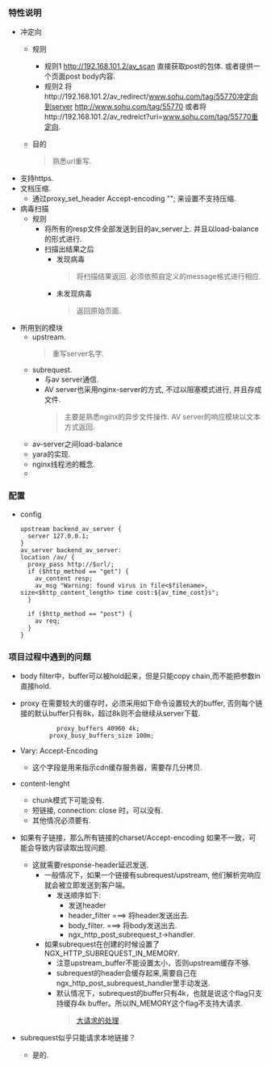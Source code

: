  
### 特性说明
  - 冲定向
    - 规则
      - 规则1 
        http://192.168.101.2/av_scan
        直接获取post的包体. 
        或者提供一个页面post body内容.
      - 规则2
        将http://192.168.101.2/av_redirect/www.sohu.com/tag/55770冲定向到server http://www.sohu.com/tag/55770
        或者将http://192.168.101.2/av_redreict?uri=www.sohu.com/tag/55770重定向.
        
    - 目的
      > 熟悉url重写.  
  - 支持https.
  - 文档压缩.
    - 通过proxy_set_header Accept-encoding ""; 来设置不支持压缩.
  - 病毒扫描
    - 规则
      - 将所有的resp文件全部发送到目的av_server上. 并且以load-balance的形式进行. 
      - 扫描出结果之后
        - 发现病毒
          > 将扫描结果返回. 必须依照自定义的message格式进行相应.
        - 未发现病毒
          > 返回原始页面.
  - 所用到的模块
    - upstream. 
      > 重写server名字.
    - subrequest.
      - 与av server通信.
      - AV server也采用nginx-server的方式, 不过以阻塞模式进行, 并且存成文件. 
        > 主要是熟悉nginx的异步文件操作.
        > AV server的响应模块以文本方式返回. 
    - av-server之间load-balance
    - yara的实现.
    - nginx线程池的概念.
    - 
    
### 配置
  - config
    ```
    upstream backend_av_server {
      server 127.0.0.1;
    }
    av_server backend_av_server:
    location /av/ {
      proxy_pass http://$url/;
      if ($http_method == "get") {
        av_content resp;
        av_msg "Warning: found virus in file<$filename>, size<$http_content_length> time cost:${av_time_cost}s";
      }
      
      if ($http_method == "post") {
        av req;
      }
    }
    ```
### 项目过程中遇到的问题
  - body filter中，buffer可以被hold起来，但是只能copy chain,而不能把参数in直接hold.
  - proxy 在需要较大的缓存时，必须采用如下命令设置较大的buffer, 否则每个链接的默认buffer只有8k，超过8k则不会继续从server下载.
    ```
              proxy_buffers 40960 4k;
            proxy_busy_buffers_size 100m;
    ```
  - Vary: Accept-Encoding
    - 这个字段是用来指示cdn缓存服务器，需要存几分拷贝.
  - content-lenght
    - chunk模式下可能没有.
    - 短链接, connection: close 时，可以没有.
    - 其他情况必须要有.
  - 如果有子链接，那么所有链接的charset/Accept-encoding 如果不一致，可能会导致内容读取出现问题.
    - 这就需要response-header延迟发送.
      - 一般情况下，如果一个链接有subrequest/upstream, 他们解析完响应就会被立即发送到客户端。 
        - 发送顺序如下:
          - 发送header
          - header_filter  ===> 将header发送出去.
          - body_filter.   ===> 将body发送出去. 
          - ngx_http_post_subrequest_t->handler. 
      - 如果subrequest在创建的时候设置了NGX_HTTP_SUBREQUEST_IN_MEMORY.
        - 注意upstream_buffer不能设置太小，否则upstream缓存不够.
        - subrequest的header会缓存起来,需要自己在ngx_http_post_subrequest_handler里手动发送.
        - 默认情况下，subrequest的buffer只有4k，也就是说这个flag只支持缓存4k buffer。所以IN_MEMORY这个flag不支持大请求.
          > [大请求的处理](http://blog.sina.com.cn/s/blog_7303a1dc0101b9tj.html)
            
        
  - subrequest似乎只能请求本地链接？
    - 是的. 

